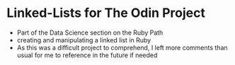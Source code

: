 # Linked-Lists for The Odin Project
- Part of the Data Science section on the Ruby Path
- creating and manipulating a linked list in Ruby
- As this was a difficult project to comprehend, I left more comments than usual for me to reference in the future if needed
